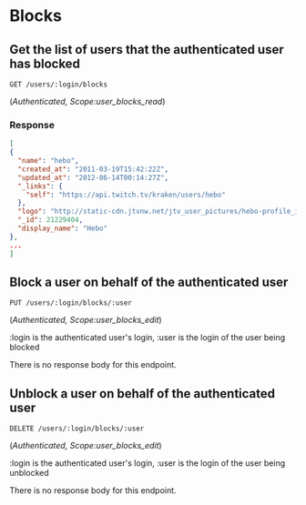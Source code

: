 # Blocks

## Get the list of users that the authenticated user has blocked

`GET /users/:login/blocks`

(*Authenticated, Scope:user_blocks_read*)

### Response

```json
[
{
  "name": "hebo",
  "created_at": "2011-03-19T15:42:22Z",
  "updated_at": "2012-06-14T00:14:27Z",
  "_links": {
    "self": "https://api.twitch.tv/kraken/users/hebo"
  },
  "logo": "http://static-cdn.jtvnw.net/jtv_user_pictures/hebo-profile_image-6947308654ad603f-300x300.jpeg",
  "_id": 21229404,
  "display_name": "Hebo"
},
...
]
```

## Block a user on behalf of the authenticated user

`PUT /users/:login/blocks/:user`

(*Authenticated, Scope:user_blocks_edit*)

:login is the authenticated user's login, :user is the login of the user being blocked

There is no response body for this endpoint.

## Unblock a user on behalf of the authenticated user

`DELETE /users/:login/blocks/:user`

(*Authenticated, Scope:user_blocks_edit*)

:login is the authenticated user's login, :user is the login of the user being unblocked

There is no response body for this endpoint.